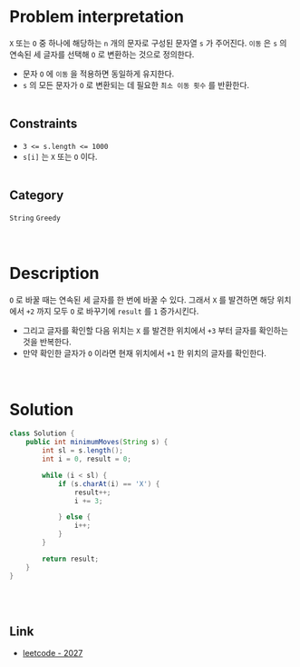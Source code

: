 # Problem interpretation
`X` 또는 `O` 중 하나에 해당하는 `n` 개의 문자로 구성된 문자열 `s` 가 주어진다. `이동` 은 `s` 의 연속된 세 글자를 선택해 `O` 로 변환하는 것으로 정의한다.
- 문자 `O` 에 `이동` 을 적용하면 동일하게 유지한다.
- `s` 의 모든 문자가 `O` 로 변환되는 데 필요한 `최소 이동 횟수` 를 반환한다.
<br/><br/>

## Constraints
- `3 <= s.length <= 1000`
- `s[i]` 는 `X` 또는 `O` 이다.
<br/><br/>

## Category
`String` `Greedy`
<br/><br/><br/>

# Description
`O` 로 바꿀 때는 연속된 세 글자를 한 번에 바꿀 수 있다. 그래서 `X` 를 발견하면 해당 위치에서 `+2` 까지 모두 `O` 로 바꾸기에 `result` 를 `1` 증가시킨다.
- 그리고 글자를 확인할 다음 위치는 `X` 를 발견한 위치에서 `+3` 부터 글자를 확인하는 것을 반복한다.
- 만약 확인한 글자가 `O` 이라면 현재 위치에서 `+1` 한 위치의 글자를 확인한다.
<br/><br/><br/>

# Solution
```java
class Solution {
    public int minimumMoves(String s) {
        int sl = s.length();
        int i = 0, result = 0;

        while (i < sl) {
            if (s.charAt(i) == 'X') {
                result++;
                i += 3;

            } else {
                i++;
            }
        }

        return result;
    }
}
```
<br/><br/>

## Link
- [leetcode - 2027](https://leetcode.com/problems/minimum-moves-to-convert-string/description/)
